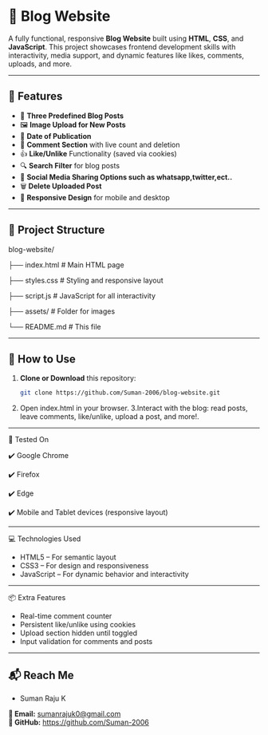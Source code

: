 # 📝 Blog Website

A fully functional, responsive **Blog Website** built using **HTML**, **CSS**, and **JavaScript**.
This project showcases frontend development skills with interactivity, media support, and dynamic 
features like likes, comments, uploads, and more.

---

## 📌 Features

- 📰 **Three Predefined Blog Posts**
- 🖼️ **Image Upload for New Posts**
- 📅 **Date of Publication**
- 💬 **Comment Section** with live count and deletion
- 👍 **Like/Unlike** Functionality (saved via cookies)
- 🔍 **Search Filter** for blog posts
- 🔗 **Social Media Sharing Options such as whatsapp,twitter,ect..**
- 🗑️ **Delete Uploaded Post**
- 📱 **Responsive Design** for mobile and desktop

---

## 📂 Project Structure

blog-website/

├── index.html # Main HTML page

├── styles.css # Styling and responsive layout

├── script.js # JavaScript for all interactivity

├── assets/ # Folder for images

└── README.md # This file

---

## 🚀 How to Use

1. **Clone or Download** this repository:
   ```bash
   git clone https://github.com/Suman-2006/blog-website.git
2. Open index.html in your browser.
3.Interact with the blog: read posts, leave comments, like/unlike, upload a post, and more!.

---

🧪 Tested On

✔️ Google Chrome

✔️ Firefox

✔️ Edge

✔️ Mobile and Tablet devices (responsive layout)

---

💻 Technologies Used
- HTML5 – For semantic layout
- CSS3 – For design and responsiveness
- JavaScript – For dynamic behavior and interactivity

---

📦 Extra Features
- Real-time comment counter
- Persistent like/unlike using cookies
- Upload section hidden until toggled
- Input validation for comments and posts

---

## 📬 Reach Me
- Suman Raju K 

**📧 Email:** sumanrajuk0@gmail.com  
**🔗 GitHub:** https://github.com/Suman-2006
